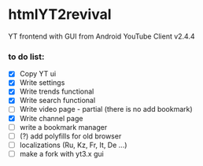 # htmlYT2revival
YT frontend with GUI from Android YouTube Client v2.4.4
### to do list: 
- [x] Copy YT ui
- [x] Write settings
- [x] Write trends functional
- [x] Write search functional
- [ ] Write video page - partial (there is no add bookmark)
- [x] Write channel page
- [ ] write a bookmark manager
- [ ] (?) add polyfills for old browser
- [ ] localizations (Ru, Kz, Fr, It, De ...)
- [ ] make a fork with yt3.x gui 
